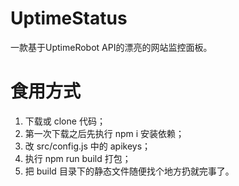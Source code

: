 # UptimeStatus
 一款基于UptimeRobot API的漂亮的网站监控面板。
# 食用方式
1. 下载或 clone 代码；
2. 第一次下载之后先执行 npm i 安装依赖；
3. 改 src/config.js 中的 apikeys；
4. 执行 npm run build 打包；
5. 把 build 目录下的静态文件随便找个地方扔就完事了。
